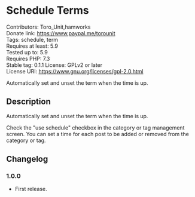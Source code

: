 # Schedule Terms

Contributors:      Toro_Unit,hamworks  
Donate link:       https://www.paypal.me/torounit  
Tags:              schedule, term  
Requires at least: 5.9  
Tested up to:      5.9  
Requires PHP:      7.3  
Stable tag:        0.1.1
License:           GPLv2 or later  
License URI:       https://www.gnu.org/licenses/gpl-2.0.html  

Automatically set and unset the term when the time is up.

## Description

Automatically set and unset the term when the time is up.

Check the "use schedule" checkbox in the category or tag management screen. You can set a time for each post to be added or removed from the category or tag.

## Changelog

### 1.0.0
* First release.
